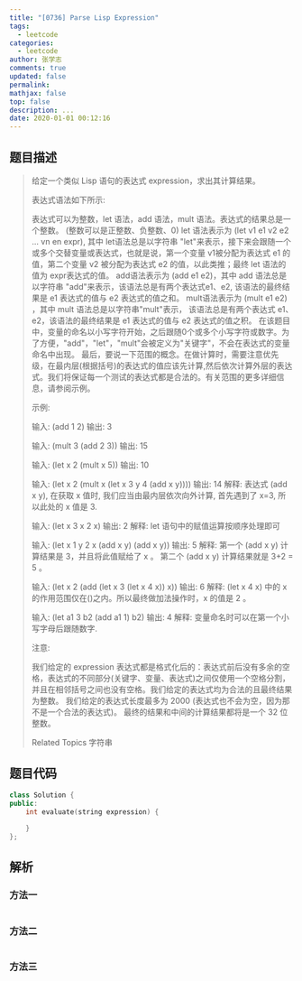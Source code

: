 ```yaml
---
title: "[0736] Parse Lisp Expression"
tags:
  - leetcode
categories:
  - leetcode
author: 张学志
comments: true
updated: false
permalink:
mathjax: false
top: false
description: ...
date: 2020-01-01 00:12:16
---
```


## 题目描述

> 给定一个类似 Lisp 语句的表达式 expression，求出其计算结果。 
> 
> 表达式语法如下所示: 
> 
> 
> 表达式可以为整数，let 语法，add 语法，mult 语法。表达式的结果总是一个整数。 
> (整数可以是正整数、负整数、0) 
> let 语法表示为 (let v1 e1 v2 e2 ... vn en expr), 其中 let语法总是以字符串 "let"来表示，接下来会跟随一个或多个交替变量或表达式，也就是说，第一个变量 v1被分配为表达式 e1 的值，第二个变量 v2 被分配为表达式 e2 的值，以此类推；最终 let 语法的值为 expr表达式的值。 
> add语法表示为 (add e1 e2)，其中 add 语法总是以字符串 "add"来表示，该语法总是有两个表达式e1、e2, 该语法的最终结果是 e1 表达式的值与 e2 表达式的值之和。 
> mult语法表示为 (mult e1 e2) ，其中 mult 语法总是以字符串"mult"表示， 该语法总是有两个表达式 e1、e2，该语法的最终结果是 e1 表达式的值与 e2 表达式的值之积。 
> 在该题目中，变量的命名以小写字符开始，之后跟随0个或多个小写字符或数字。为了方便，"add"，"let"，"mult"会被定义为"关键字"，不会在表达式的变量命名中出现。 
> 最后，要说一下范围的概念。在做计算时，需要注意优先级，在最内层(根据括号)的表达式的值应该先计算,然后依次计算外层的表达式。我们将保证每一个测试的表达式都是合法的。有关范围的更多详细信息，请参阅示例。 
> 
> 
> 
> 
> 示例: 
> 
> 
> 输入: (add 1 2)
> 输出: 3
> 
> 输入: (mult 3 (add 2 3))
> 输出: 15
> 
> 输入: (let x 2 (mult x 5))
> 输出: 10
> 
> 输入: (let x 2 (mult x (let x 3 y 4 (add x y))))
> 输出: 14
> 解释: 
> 表达式 (add x y), 在获取 x 值时, 我们应当由最内层依次向外计算, 首先遇到了 x=3, 所以此处的 x 值是 3.
> 
> 
> 输入: (let x 3 x 2 x)
> 输出: 2
> 解释: let 语句中的赋值运算按顺序处理即可
> 
> 输入: (let x 1 y 2 x (add x y) (add x y))
> 输出: 5
> 解释: 
> 第一个 (add x y) 计算结果是 3，并且将此值赋给了 x 。
> 第二个 (add x y) 计算结果就是 3+2 = 5 。
> 
> 输入: (let x 2 (add (let x 3 (let x 4 x)) x))
> 输出: 6
> 解释: 
> (let x 4 x) 中的 x 的作用范围仅在()之内。所以最终做加法操作时，x 的值是 2 。
> 
> 输入: (let a1 3 b2 (add a1 1) b2) 
> 输出: 4
> 解释: 
> 变量命名时可以在第一个小写字母后跟随数字.
> 
> 
> 
> 
> 
> 注意: 
> 
> 
> 我们给定的 expression 表达式都是格式化后的：表达式前后没有多余的空格，表达式的不同部分(关键字、变量、表达式)之间仅使用一个空格分割，并且在相邻括号之间也没有空格。我们给定的表达式均为合法的且最终结果为整数。 
> 我们给定的表达式长度最多为 2000 (表达式也不会为空，因为那不是一个合法的表达式)。 
> 最终的结果和中间的计算结果都将是一个 32 位整数。 
> 
> 
> 
> Related Topics 字符串

## 题目代码

```cpp
class Solution {
public:
    int evaluate(string expression) {
        
    }
};
```

## 解析

### 方法一

```cpp

```

### 方法二

```cpp

```

### 方法三

```cpp

```

